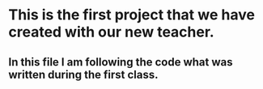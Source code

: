 # This is the first project that we have created with our new teacher.
## In this file I am following the code what was written during the first class.